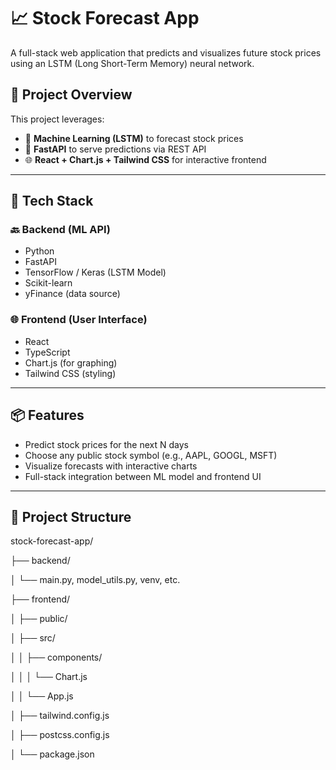 # 📈 Stock Forecast App

A full-stack web application that predicts and visualizes future stock prices using an LSTM (Long Short-Term Memory) neural network.

## 🚀 Project Overview

This project leverages:

- 🧠 **Machine Learning (LSTM)** to forecast stock prices
- 🧪 **FastAPI** to serve predictions via REST API
- 🌐 **React + Chart.js + Tailwind CSS** for interactive frontend

---

## 🧱 Tech Stack

### 🔙 Backend (ML API)
- Python
- FastAPI
- TensorFlow / Keras (LSTM Model)
- Scikit-learn
- yFinance (data source)

### 🌐 Frontend (User Interface)
- React
- TypeScript
- Chart.js (for graphing)
- Tailwind CSS (styling)

---

## 📦 Features

- Predict stock prices for the next N days
- Choose any public stock symbol (e.g., AAPL, GOOGL, MSFT)
- Visualize forecasts with interactive charts
- Full-stack integration between ML model and frontend UI

---

## 📁 Project Structure

stock-forecast-app/

├── backend/

│   └── main.py, model_utils.py, venv, etc.

├── frontend/

│   ├── public/

│   ├── src/

│   │   ├── components/

│   │   │   └── Chart.js

│   │   └── App.js

│   ├── tailwind.config.js

│   ├── postcss.config.js

│   └── package.json

